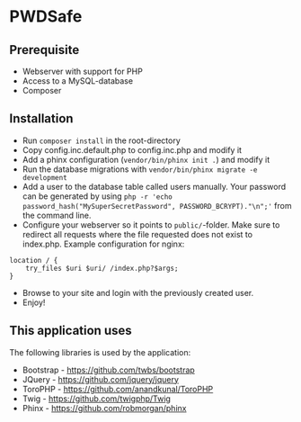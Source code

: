 PWDSafe
=======

Prerequisite
-----------
* Webserver with support for PHP
* Access to a MySQL-database
* Composer

Installation
------------
* Run `composer install` in the root-directory
* Copy config.inc.default.php to config.inc.php and modify it
* Add a phinx configuration (`vendor/bin/phinx init .`) and modify it
* Run the database migrations with `vendor/bin/phinx migrate -e development`
* Add a user to the database table called users manually. Your password can be generated by using `php -r 'echo password_hash("MySuperSecretPassword", PASSWORD_BCRYPT)."\n";'` from the command line.
* Configure your webserver so it points to `public/`-folder. Make sure to redirect all requests where the file requested does not exist to index.php. Example configuration for nginx:
```
location / {
	try_files $uri $uri/ /index.php?$args;
}
```
* Browse to your site and login with the previously created user.
* Enjoy!


This application uses
---------------------
The following libraries is used by the application:
* Bootstrap - https://github.com/twbs/bootstrap
* JQuery - https://github.com/jquery/jquery
* ToroPHP - https://github.com/anandkunal/ToroPHP
* Twig - https://github.com/twigphp/Twig
* Phinx - https://github.com/robmorgan/phinx
